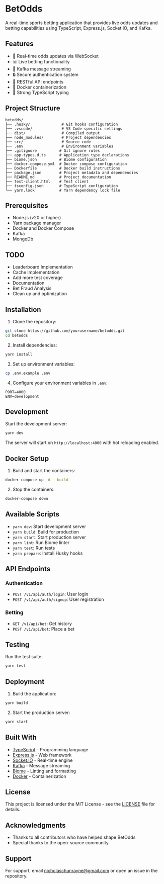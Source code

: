 # BetOdds

A real-time sports betting application that provides live odds updates and betting capabilities using TypeScript, Express.js, Socket.IO, and Kafka.

## Features

- 🚀 Real-time odds updates via WebSocket
- 📊 Live betting functionality
- 🔄 Kafka message streaming
- 🔒 Secure authentication system
- 📱 RESTful API endpoints
- 🐳 Docker containerization
- 💪 Strong TypeScript typing

## Project Structure

```
betodds/
├── .husky/              # Git hooks configuration
├── .vscode/             # VS Code specific settings
├── dist/                # Compiled output
├── node_modules/        # Project dependencies
├── src/                 # Source code
├── .env                 # Environment variables
├── .gitignore          # Git ignore rules
├── app-types.d.ts      # Application type declarations
├── biome.json          # Biome configuration
├── docker-compose.yml  # Docker compose configuration
├── Dockerfile          # Docker build instructions
├── package.json        # Project metadata and dependencies
├── README.md           # Project documentation
├── test-client.html    # Test client
├── tsconfig.json       # TypeScript configuration
└── yarn.lock           # Yarn dependency lock file
```

## Prerequisites

- Node.js (v20 or higher)
- Yarn package manager
- Docker and Docker Compose
- Kafka
- MongoDb

## TODO
- Leaderboard Implementation
- Cache Implementation
- Add more test coverage
- Documentation
- Bet Fraud Analysis
- Clean up and optimization

## Installation

1. Clone the repository:
```bash
git clone https://github.com/yourusername/betodds.git
cd betodds
```

2. Install dependencies:
```bash
yarn install
```

3. Set up environment variables:
```bash
cp .env.example .env
```

4. Configure your environment variables in `.env`:
```env
PORT=4000
ENV=development
```

## Development

Start the development server:
```bash
yarn dev
```

The server will start on `http://localhost:4000` with hot reloading enabled.

## Docker Setup

1. Build and start the containers:
```bash
docker-compose up -d --build
```

2. Stop the containers:
```bash
docker-compose down 
```

## Available Scripts

- `yarn dev`: Start development server
- `yarn build`: Build for production
- `yarn start`: Start production server
- `yarn lint`: Run Biome linter
- `yarn test`: Run tests
- `yarn prepare`: Install Husky hooks

## API Endpoints

### Authentication
- `POST /v1/api/auth/login`: User login
- `POST /v1/api/auth/signup`: User registration

### Betting
- `GET /v1/api/bet`: Get history
- `POST /v1/api/bet`: Place a bet



## Testing

Run the test suite:
```bash
yarn test
```

## Deployment

1. Build the application:
```bash
yarn build
```

2. Start the production server:
```bash
yarn start
```

## Built With

- [TypeScript](https://www.typescriptlang.org/) - Programming language
- [Express.js](https://expressjs.com/) - Web framework
- [Socket.IO](https://socket.io/) - Real-time engine
- [Kafka](https://kafka.apache.org/) - Message streaming
- [Biome](https://biomejs.dev/) - Linting and formatting
- [Docker](https://www.docker.com/) - Containerization

## License

This project is licensed under the MIT License - see the [LICENSE](LICENSE) file for details.

## Acknowledgments

- Thanks to all contributors who have helped shape BetOdds
- Special thanks to the open-source community

## Support

For support, email nicholaschunrayne@gmail.com or open an issue in the repository.
